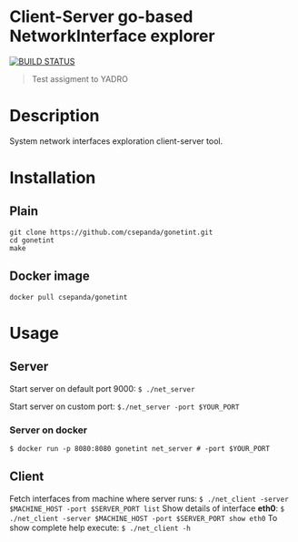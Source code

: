Client-Server go-based NetworkInterface explorer
===

[![BUILD STATUS](https://travis-ci.org/csepanda/gonetint.svg?branch=master)](https://travis-ci.org/csepanda/gonetint)

> Test assigment to YADRO

# Description
System network interfaces exploration client-server tool.

# Installation
## Plain
```
git clone https://github.com/csepanda/gonetint.git
cd gonetint
make
```
## Docker image
```
docker pull csepanda/gonetint
```
# Usage
## Server
Start server on default port 9000: `$ ./net_server`

Start server on custom port: `$./net_server -port $YOUR_PORT`
### Server on docker
`$ docker run -p 8080:8080 gonetint net_server # -port $YOUR_PORT`

## Client
Fetch interfaces from machine where server runs: `$ ./net_client -server $MACHINE_HOST -port $SERVER_PORT list`
Show details of interface __eth0__: `$ ./net_client -server $MACHINE_HOST -port $SERVER_PORT show eth0`
To show complete help execute: `$ ./net_client -h`
